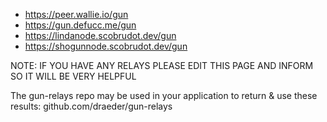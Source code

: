 - https://peer.wallie.io/gun
- https://gun.defucc.me/gun
- https://lindanode.scobrudot.dev/gun
- https://shogunnode.scobrudot.dev/gun

NOTE: IF YOU HAVE ANY RELAYS PLEASE EDIT THIS PAGE AND INFORM SO IT WILL BE VERY HELPFUL

The gun-relays repo may be used in your application to return & use these results: github.com/draeder/gun-relays
